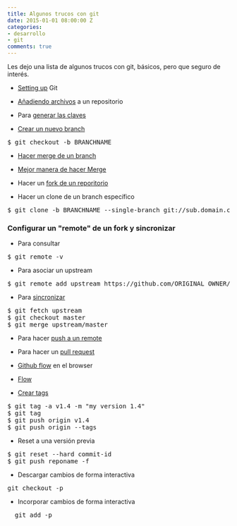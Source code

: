 ```yaml
---
title: Algunos trucos con git
date: 2015-01-01 08:00:00 Z
categories:
- desarrollo
- git
comments: true
---
```


Les dejo una lista de algunos trucos con git, básicos, pero que seguro de interés.

- [Setting up][1] Git

- [Añadiendo archivos][2] a un repositorio

- Para [generar las claves][3]

- [Crear un nuevo branch][4]

<pre>
$ git checkout -b BRANCHNAME
</pre>

- [Hacer merge de un branch][13]

- [Mejor manera de hacer Merge][14]

- Hacer un [fork de un reporitorio][5]

- Hacer un clone de un branch específico

<pre>
$ git clone -b BRANCHNAME --single-branch git://sub.domain.com/repo.git
</pre>

### Configurar un "remote" de un fork y sincronizar

- Para consultar

<pre>
$ git remote -v
</pre>

- Para asociar un upstream

<pre>
$ git remote add upstream https://github.com/ORIGINAL_OWNER/ORIGINAL_REPOSITORY.git
</pre>

- Para [sincronizar][6]

<pre>
$ git fetch upstream
$ git checkout master
$ git merge upstream/master
</pre>

- Para hacer [push a un remote][7]

- Para hacer un [pull request][8]

- [Github flow][10] en el browser

- [Flow][11]

- [Crear tags][12]

<pre>
$ git tag -a v1.4 -m "my version 1.4"
$ git tag
$ git push origin v1.4
$ git push origin --tags
</pre>

- Reset a una versión previa

<pre>
$ git reset --hard commit-id
$ git push reponame -f
</pre>

- Descargar cambios de forma interactiva

<pre>
git checkout -p
</pre>

- Incorporar cambios de forma interactiva

<pre>
  git add -p
</pre>

[1]: https://help.github.com/articles/set-up-git/ "Set up git"
[2]: https://help.github.com/articles/adding-a-file-to-a-repository-from-the-command-line/ "Add files"
[3]: https://help.github.com/articles/generating-ssh-keys/ "Generating ssh-keys"
[4]: https://help.github.com/articles/creating-and-deleting-branches-within-your-repository/ "Create a branch"
[5]: https://help.github.com/articles/fork-a-repo/ "Forking a repo"
[6]: https://help.github.com/articles/syncing-a-fork/ "Syncing a fork"
[7]: https://help.github.com/articles/pushing-to-a-remote/ "Pushing to a remote"
[8]: https://help.github.com/articles/using-pull-requests/ "Pull Request"
[9]: https://help.github.com/articles/which-remote-url-should-i-use/ "Remote url to use"
[10]: https://help.github.com/articles/github-flow-in-the-browser/ "Github flow in the browser"
[11]: https://guides.github.com/introduction/flow/ "Flow"
[12]: https://git-scm.com/book/en/v2/Git-Basics-Tagging "Tags"
[13]: https://git-scm.com/book/en/v2/Git-Branching-Basic-Branching-and-Merging "Merging a branch"
[14]: http://stackoverflow.com/questions/5601931/best-and-safest-way-to-merge-a-git-branch-into-master "Best way to merge"
